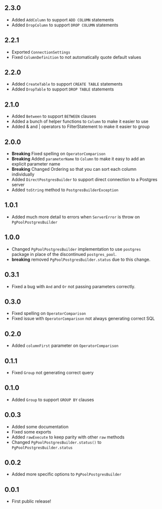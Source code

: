 ## 2.3.0

- Added `AddColumn` to support `ADD COLUMN` statements
- Added `DropColumn` to support `DROP COLUMN` statements

## 2.2.1
- Exported `ConnectionSettings`
- Fixed `ColumnDefinition` to not automatically quote default values

## 2.2.0

- Added `CreateTable` to support `CREATE TABLE` statements
- Added `DropTable` to support `DROP TABLE` statements

## 2.1.0

- Added `Between` to support `BETWEEN` clauses
- Added a bunch of helper functions to `Column` to make it easier to use
- Added & and | operators to FilterStatement to make it easier to group


## 2.0.0

- **Breaking** Fixed spelling on `OperatorComparison`
- **Breaking** Added `parameterName` to `Column` to make it easy to add an explicit parameter name
- **Breaking** Changed Ordering so that you can sort each column individually
- Added `DirectPostgresBuilder` to support direct connection to a Postgres server
- Added `toString` method to `PostgresBuilderException`

## 1.0.1

- Added much more detail to errors when `ServerError` is throw on `PgPoolPostgresBuilder`

## 1.0.0

- Changed `PgPoolPostgresBuilder` implementation to use `postgres` package in place of the discontinued `postgres_pool`.
- **breaking** removed `PgPoolPostgresBuilder.status` due to this change.

## 0.3.1

- Fixed a bug with `And` and `Or` not passing parameters correctly.

## 0.3.0

- Fixed spelling on `OperatorComparison`
- Fixed issue with `OperatorComparison` not always generating correct SQL

## 0.2.0

- Added `columnFirst` parameter on `OperatorComparison`

## 0.1.1

- Fixed `Group` not generating correct query

## 0.1.0

- Added `Group` to support `GROUP BY` clauses

## 0.0.3

- Added some documentation
- Fixed some exports
- Added `rawExecute` to keep parity with other `raw` methods
- Changed `PgPoolPostgresBuilder.status()` to `PgPoolPostgresBuilder.status`

## 0.0.2

- Added more specific options to `PgPoolPostgresBuilder`

## 0.0.1

- First public release!
